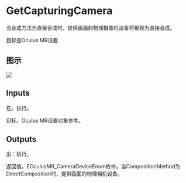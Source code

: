 # GetCapturingCamera

当合成方法为直接合成时，提供画面的物理摄像机设备将被视为直接合成。

目标是Oculus MR设置

## 图示

![]($-20221218-20155870.png)

## Inputs

在。执行。

目标。Oculus MR设置对象参考。  

## Outputs

出：执行。

返回值。EOculusMR_CameraDeviceEnum枚举。当CompositionMethod为DirectComposition时，提供画面的物理相机设备。
